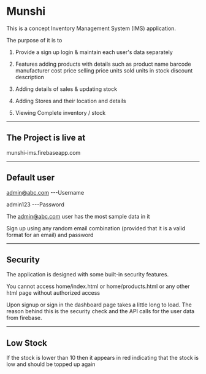# Munshi


This is a concept Inventory Management System (IMS) application.

The purpose of it is to 

1. Provide a sign up login & maintain each user's data separately

2. Features adding products with details such as 
	product name
	barcode
	manufacturer
	cost price
	selling price
	units sold
	units in stock
	discount
	description

3. Adding details of sales & updating stock

4. Adding Stores and their location and details

5. Viewing Complete inventory / stock

*********

## The Project is live at

munshi-ims.firebaseapp.com

************

## Default user

admin@abc.com ---Username

admin123 ---Password

The admin@abc.com user has the most sample data in it


Sign up using any random email combination (provided that it is a valid format for an email) and password


**********************************************

## Security

The application is designed with some built-in security features.

You cannot access home/index.html or home/products.html or any other html page without authorized access


Upon signup or sign in the dashboard page takes  a little long to load. The reason behind this is the security check and the API calls for the user data from firebase.

*********

## Low Stock

If the stock is lower than 10 then it appears in red indicating that  the stock is low and should be topped up again
